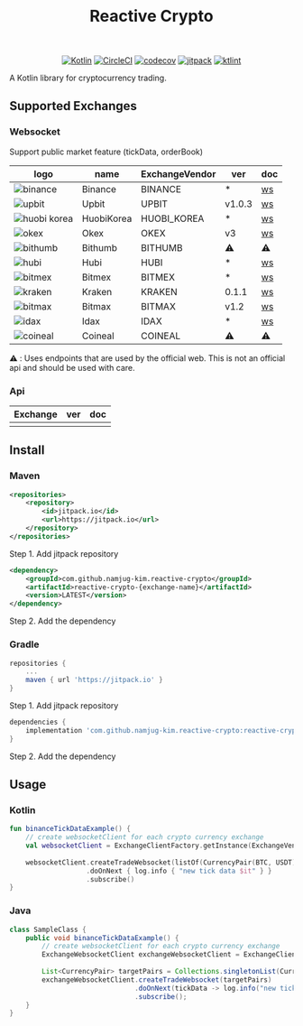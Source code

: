 <h1 align="center">
</br>
</br>
Reactive Crypto 
</br>
</br>
</h1>

<p align="center">
<a href="http://kotlinlang.org"><img src="https://img.shields.io/badge/kotlin-1.3.x-blue.svg" alt="Kotlin"></a>
<a href="https://circleci.com/gh/namjug-kim/reactive-crypto"><img src="https://circleci.com/gh/namjug-kim/reactive-crypto.svg?style=shield&circle-token=aa6aa4ebd3956dd3e1a767d938c7e73869ffd6ab" alt="CircleCI"></a>
<a href="https://codecov.io/gh/namjug-kim/reactive-crypto"><img src="https://codecov.io/gh/namjug-kim/reactive-crypto/branch/master/graph/badge.svg" alt="codecov"></a>
<a href="https://jitpack.io/#namjug-kim/reactive-crypto"><img src="https://jitpack.io/v/namjug-kim/reactive-crypto.svg" alt="jitpack"></a>
<a href="https://ktlint.github.io/"><img src="https://img.shields.io/badge/code%20style-%E2%9D%A4-FF4081.svg" alt="ktlint"></a>
</p>

A Kotlin library for cryptocurrency trading.

## Supported Exchanges

### Websocket
Support public market feature (tickData, orderBook)

| logo                                                                                                                  | name        | ExchangeVendor | ver | doc |
| --------------------------------------------------------------------------------------------------------------------- | ----------- | ---------------- |--------|---|
| ![binance](https://user-images.githubusercontent.com/16334718/57194951-e5e88600-6f87-11e9-918e-74de5c58e883.jpg)      | Binance     | BINANCE        | *      | [ws](https://github.com/binance-exchange/binance-official-api-docs/blob/master/web-socket-streams.md) | 
| ![upbit](https://user-images.githubusercontent.com/16334718/57194949-e54fef80-6f87-11e9-85b3-67b8f82db564.jpg)        | Upbit       | UPBIT          | v1.0.3 | [ws](https://docs.upbit.com/docs/upbit-quotation-websocket) | 
| ![huobi korea](https://user-images.githubusercontent.com/16334718/57194946-e4b75900-6f87-11e9-940a-08ceb98193e4.jpg)  | HuobiKorea  | HUOBI_KOREA    | *      | [ws](https://github.com/alphaex-api/BAPI_Docs_ko/wiki) | 
| ![okex](https://user-images.githubusercontent.com/16334718/57195022-90f93f80-6f88-11e9-8aaa-f6a515d300ae.jpg)         | Okex        | OKEX           | v3     | [ws](https://www.okex.com/docs/en/#spot_ws-all) | 
| ![bithumb](https://user-images.githubusercontent.com/16334718/57194948-e54fef80-6f87-11e9-90d8-41f108789c77.jpg)      | Bithumb     | BITHUMB        | ⚠️     | ⚠️ |
| ![hubi](https://user-images.githubusercontent.com/16334718/57194945-e4b75900-6f87-11e9-8fea-889fc93a7ba4.jpg)         | Hubi        | HUBI           | *      | [ws](https://www.hubi.com/docs/index-en.pdf) |
| ![bitmex](https://user-images.githubusercontent.com/16334718/57194950-e54fef80-6f87-11e9-8b54-3f2192012306.jpg)       | Bitmex      | BITMEX         | *      | [ws](https://www.bitmex.com/app/wsAPI) |
| ![kraken](https://user-images.githubusercontent.com/16334718/57220400-2dc5e680-7036-11e9-803c-18b14e82921a.jpg)       | Kraken      | KRAKEN         | 0.1.1  | [ws](https://www.kraken.com/features/websocket-api) |
| ![bitmax](https://user-images.githubusercontent.com/16334718/57548356-b082d480-739b-11e9-9539-b27c60877fb6.jpg)       | Bitmax      | BITMAX         | v1.2   | [ws](https://github.com/bitmax-exchange/api-doc/blob/master/bitmax-api-doc-v1.2.md) |
| ![idax](https://user-images.githubusercontent.com/16334718/58029691-128bc880-7b58-11e9-9aaa-a331f394c8bd.jpg)         | Idax        | IDAX           | *      | [ws](https://github.com/idax-exchange/idax-official-api-docs/blob/master/open-ws_en.md) |
| ![coineal](https://user-images.githubusercontent.com/16334718/58037062-7d90cb80-7b67-11e9-9278-e8b03c5ddd86.jpg)      | Coineal     | COINEAL        | ⚠️     | ⚠️ |

⚠️ : Uses endpoints that are used by the official web. This is not an official api and should be used with care.

### Api
| Exchange       | ver | doc |
|----------------|---|---|
| | |

## Install

### Maven

```xml
<repositories>
    <repository>
        <id>jitpack.io</id>
        <url>https://jitpack.io</url>
    </repository>
</repositories>
```
Step 1. Add jitpack repository

```xml
<dependency>
    <groupId>com.github.namjug-kim.reactive-crypto</groupId>
    <artifactId>reactive-crypto-{exchange-name}</artifactId>
    <version>LATEST</version>
</dependency>
```
Step 2. Add the dependency

### Gradle

``` groovy
repositories {
	...
	maven { url 'https://jitpack.io' }
}
```
Step 1. Add jitpack repository

``` groovy
dependencies {
    implementation 'com.github.namjug-kim.reactive-crypto:reactive-crypto-{exchange-name}:LATEST'
}
```
Step 2. Add the dependency

## Usage

### Kotlin

```kotlin
fun binanceTickDataExample() {
    // create websocketClient for each crypto currency exchange
    val websocketClient = ExchangeClientFactory.getInstance(ExchangeVendor.BINANCE)
    
    websocketClient.createTradeWebsocket(listOf(CurrencyPair(BTC, USDT)))
                   .doOnNext { log.info { "new tick data $it" } }
                   .subscribe()
}

```

### Java

```java
class SampleClass {
    public void binanceTickDataExample() {
        // create websocketClient for each crypto currency exchange
        ExchangeWebsocketClient exchangeWebsocketClient = ExchangeClientFactory.getInstance(ExchangeVendor.BINANCE);
         
        List<CurrencyPair> targetPairs = Collections.singletonList(CurrencyPair.parse("BTC", "USDT"));
        exchangeWebsocketClient.createTradeWebsocket(targetPairs)
                               .doOnNext(tickData -> log.info("new tick data {}", tickData))
                               .subscribe();
    }
}
```
